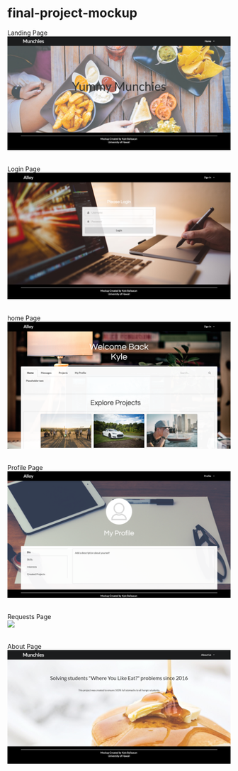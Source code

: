 # final-project-mockup

Landing Page
<br>
<img src="/doc/landing.png">
<br><br>

Login Page
<br>
<img src="/doc/login.png">
<br><br>

home Page
<br>
<img src="/doc/home.png">
<br><br>

Profile Page
<br>
<img src="/doc/profile.png">
<br><br>

Requests Page
<br>
<img src="/doc/requests.png">
<br><br>


About Page
<br>
<img src="/doc/about.png">
<br><br>